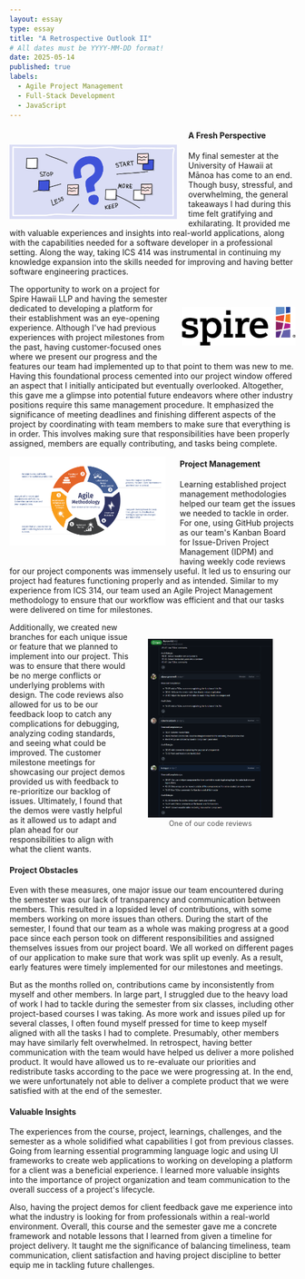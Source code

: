 ```yaml
---
layout: essay
type: essay
title: "A Retrospective Outlook II"
# All dates must be YYYY-MM-DD format!
date: 2025-05-14
published: true
labels:
  - Agile Project Management
  - Full-Stack Development 
  - JavaScript
---
```

<!-- Padding for space between sections-->
<div>
    <p class="pt-1"></p>
</div>

<div style="float: left; margin-right: 20px; padding-top: 30px; padding-bottom: 10px">
  <img width="295px" class="rounded" src="/essays/img/retrospective-outlook-ii/retrospective.png"> 
</div>

#### A Fresh Perspective
My final semester at the University of Hawaii at Mānoa has come to an end. Though busy, stressful, and overwhelming, the general takeaways I had during this time felt gratifying and exhilarating. It provided me with valuable experiences and insights into real-world applications, along with the capabilities needed for a software developer in a professional setting. Along the way, taking ICS 414 was instrumental in continuing my knowledge expansion into the skills needed for improving and having better software engineering practices. 

<div style="float: right; margin-left: 23px; margin-bottom: 20px; padding-top: 40px">
  <img width="200px" class="rounded" src="/essays/img/retrospective-outlook-ii/spire-hawaii.png"> 
</div>

The opportunity to work on a project for Spire Hawaii LLP and having the semester dedicated to developing a platform for their establishment was an eye-opening experience. Although I've had previous experiences with project milestones from the past, having customer-focused ones where we present our progress and the features our team had implemented up to that point to them was new to me. Having this foundational process cemented into our project window offered an aspect that I initially anticipated but eventually overlooked. Altogether, this gave me a glimpse into potential future endeavors where other industry positions require this same management procedure. It emphasized the significance of meeting deadlines and finishing different aspects of the project by coordinating with team members to make sure that everything is in order. This involves making sure that responsibilities have been properly assigned, members are equally contributing, and tasks being complete. 

<!-- Padding for space between sections-->
<div>
    <p class="pt-1"></p>
</div>

<div style="float: left; margin-right: 25px; padding-bottom: 20px">
  <img width="275px" class="rounded" src="/essays/img/retrospective-outlook-ii/agile-methodology.png"> 
</div>

#### Project Management
Learning established project management methodologies helped our team get the issues we needed to tackle in order. For one, using GitHub projects as our team's Kanban Board for Issue-Driven Project Management (IDPM) and having weekly code reviews for our project components was immensely useful. It led us to ensuring our project had features functioning properly and as intended. Similar to my experience from ICS 314, our team used an Agile Project Management methodology to ensure that our workflow was efficient and that our tasks were delivered on time for milestones. 

<figure style="float: right; margin-left: 30px; text-align: center; padding-top: 15px">
  <a href="/essays/img/retrospective-outlook-ii/code_review.PNG" target="_blank" rel="noopener noreferrer">
    <img
      width="220"
      class="rounded"
      src="/essays/img/retrospective-outlook-ii/code_review.PNG"
      alt="One of our code reviews"
    >
  </a>
  <figcaption style="font-size: 0.9em; color: #555;">
    One of our code reviews
  </figcaption>
</figure>

Additionally, we created new branches for each unique issue or feature that we planned to implement into our project. This was to ensure that there would be no merge conflicts or underlying problems with design. The code reviews also allowed for us to be our feedback loop to catch any complications for debugging, analyzing coding standards, and seeing what could be improved. The customer milestone meetings for showcasing our project demos provided us with feedback to re-prioritize our backlog of issues. Ultimately, I found that the demos were vastly helpful as it allowed us to adapt and plan ahead for our responsibilities to align with what the client wants. 

<!-- Padding for space between sections-->
<div>
    <p class="pt-1"></p>
</div>

#### Project Obstacles
Even with these measures, one major issue our team encountered during the semester was our lack of transparency and communication between members. This resulted in a lopsided level of contributions, with some members working on more issues than others. During the start of the semester, I found that our team as a whole was making progress at a good pace since each person took on different responsibilities and assigned themselves issues from our project board. We all worked on different pages of our application to make sure that work was split up evenly. As a result, early features were timely implemented for our milestones and meetings. 

But as the months rolled on, contributions came by inconsistently from myself and other members. In large part, I struggled due to the heavy load of work I had to tackle during the semester from six classes, including other project-based courses I was taking. As more work and issues piled up for several classes, I often found myself pressed for time to keep myself aligned with all the tasks I had to complete. Presumably, other members may have similarly felt overwhelmed. In retrospect, having better communication with the team would have helped us deliver a more polished product. It would have allowed us to re-evaluate our priorities and redistribute tasks according to the pace we were progressing at. In the end, we were unfortunately not able to deliver a complete product that we were satisfied with at the end of the semester. 

#### Valuable Insights
The experiences from the course, project, learnings, challenges, and the semester as a whole solidified what capabilities I got from previous classes. Going from learning essential programming language logic and using UI frameworks to create web applications to working on developing a platform for a client was a beneficial experience. I learned more valuable insights into the importance of project organization and team communication to the overall success of a project's lifecycle. 

Also, having the project demos for client feedback gave me experience into what the industry is looking for from professionals within a real-world environment. Overall, this course and the semester gave me a concrete framework and notable lessons that I learned from given a timeline for project delivery. It taught me the significance of balancing timeliness, team communication, client satisfaction and having project discipline to better equip me in tackling future challenges.
